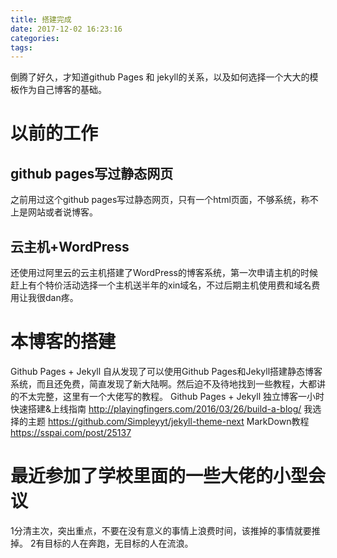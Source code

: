 ```yaml
---
title: 搭建完成
date: 2017-12-02 16:23:16
categories:
tags:
---
```


倒腾了好久，才知道github Pages 和 jekyll的关系，以及如何选择一个大大的模板作为自己博客的基础。
# 以前的工作
## github pages写过静态网页
之前用过这个github pages写过静态网页，只有一个html页面，不够系统，称不上是网站或者说博客。
## 云主机+WordPress
还使用过阿里云的云主机搭建了WordPress的博客系统，第一次申请主机的时候赶上有个特价活动选择一个主机送半年的xin域名，不过后期主机使用费和域名费用让我很dan疼。
# 本博客的搭建
 Github Pages + Jekyll
自从发现了可以使用Github Pages和Jekyll搭建静态博客系统，而且还免费，简直发现了新大陆啊。然后迫不及待地找到一些教程，大都讲的不太完整，这里有一个大佬写的教程。
Github Pages + Jekyll 独立博客一小时快速搭建&上线指南 http://playingfingers.com/2016/03/26/build-a-blog/
我选择的主题 https://github.com/Simpleyyt/jekyll-theme-next
MarkDown教程 https://sspai.com/post/25137

# 最近参加了学校里面的一些大佬的小型会议
1分清主次，突出重点，不要在没有意义的事情上浪费时间，该推掉的事情就要推掉。
2有目标的人在奔跑，无目标的人在流浪。
